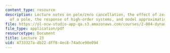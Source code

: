 ```yaml
---
content_type: resource
description: Lecture notes on pole/zero cancellation, the effect of zeros in the proximity
  of a pole, the response of high-order systems, and model approximation.
file: https://ol-ocw-studio-app-qa.s3.amazonaws.com/courses/2-004-dynamics-and-control-ii-spring-2008/4733327adb22dff84ec874adce90e094_lecture_23.pdf
file_type: application/pdf
resourcetype: Document
title: Lecture 23
uid: 4733327a-db22-dff8-4ec8-74adce90e094
---
```

